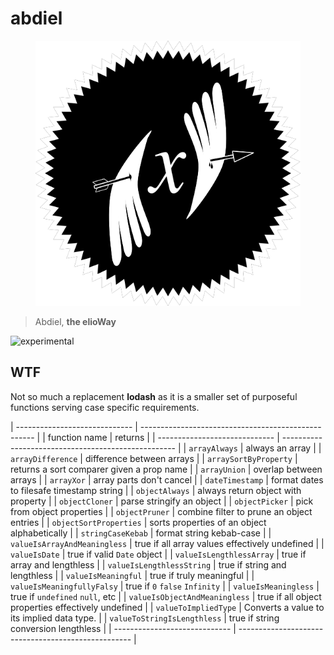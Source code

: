 # abdiel

<figure>
  <img src="star.png" alt="">
</figure>

> Abdiel, **the elioWay**

![experimental](/eliosin/icon/devops/experimental/favicon.ico "experimental")

## WTF

Not so much a replacement **lodash** as it is a smaller set of purposeful functions serving case specific requirements.

| ----------------------------- | --------------------------------------------------- |
| function name | returns |
| ----------------------------- | --------------------------------------------------- |
| `arrayAlways` | always an array |
| `arrayDifference` | difference between arrays |
| `arraySortByProperty` | returns a sort comparer given a prop name |
| `arrayUnion` | overlap between arrays |
| `arrayXor` | array parts don't cancel |
| `dateTimestamp` | format dates to filesafe timestamp string |
| `objectAlways` | always return object with property |
| `objectCloner` | parse stringify an object |
| `objectPicker` | pick from object properties |
| `objectPruner` | combine filter to prune an object entries |
| `objectSortProperties` | sorts properties of an object alphabetically |
| `stringCaseKebab` | format string kebab-case |
| `valueIsArrayAndMeaningless` | true if all array values effectively undefined |
| `valueIsDate` | true if valid `Date` object |
| `valueIsLengthlessArray` | true if array and lengthless |
| `valueIsLengthlessString` | true if string and lengthless |
| `valueIsMeaningful` | true if truly meaningful |
| `valueIsMeaningfullyFalsy` | true if `0` `false` `Infinity` |
| `valueIsMeaningless` | true if `undefined` `null`, etc |
| `valueIsObjectAndMeaningless` | true if all object properties effectively undefined |
| `valueToImpliedType` | Converts a value to its implied data type. |
| `valueToStringIsLengthless` | true if string conversion lengthless |
| ----------------------------- | --------------------------------------------------- |
